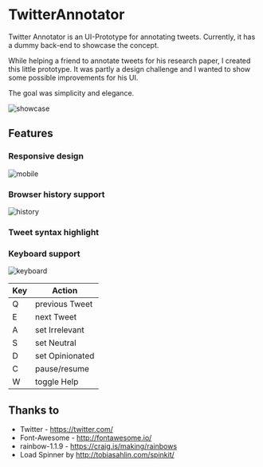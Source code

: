 # TwitterAnnotator

Twitter Annotator is an UI-Prototype for annotating tweets. Currently, it has a dummy back-end to showcase the concept.

While helping a friend to annotate tweets for his research paper, I created this little prototype. It was partly a design challenge and I wanted to show some possible improvements for his UI. 

The goal was simplicity and elegance.

![showcase](http://renmuell.github.io/TwitterAnnotator/img/showcase.gif)

## Features

### Responsive design

  ![mobile](http://renmuell.github.io/TwitterAnnotator/img/mobile.gif)

### Browser history support

  ![history](http://renmuell.github.io/TwitterAnnotator/img/history.png)


### Tweet syntax highlight

### Keyboard support

  ![keyboard](http://renmuell.github.io/TwitterAnnotator/img/keyboard.png)

  | Key | Action          |
  |---- | --------------- |
  |  Q  | previous Tweet  |
  |  E  | next Tweet      |
  |  A  | set Irrelevant  |
  |  S  | set Neutral     |
  |  D  | set Opinionated |
  |  C  | pause/resume    |
  |  W  | toggle Help     |

## Thanks to

- Twitter - https://twitter.com/
- Font-Awesome - http://fontawesome.io/
- rainbow-1.1.9 - https://craig.is/making/rainbows
- Load Spinner by http://tobiasahlin.com/spinkit/
